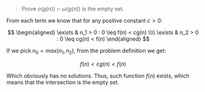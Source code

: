 > Prove $o(g(n)) \cap \omega(g(n))$ is the empty set.

From each term we know that for any positive constant $c > 0$:

$$ \begin{aligned}
     \exists & n_1 > 0 : 0 \leq f(n) < cg(n) \\\\
     \exists & n_2 > 0 : 0 \leq cg(n) < f(n)
   \end{aligned} $$

If we pick $n_0 = max(n_1, n_2)$, from the problem definition we get:

$$ f(n) < cg(n) < f(n) $$

Which obviously has no solutions. Thus, such function $f(n)$ exists, which
means that the intersection is the empty set.
